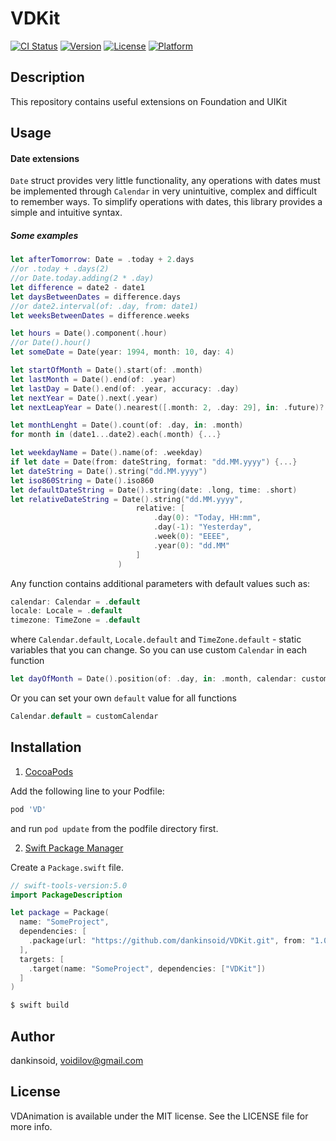 # VDKit

[![CI Status](https://img.shields.io/travis/dankinsoid/VD.svg?style=flat)](https://travis-ci.org/dankinsoid/VD)
[![Version](https://img.shields.io/cocoapods/v/VD.svg?style=flat)](https://cocoapods.org/pods/VD)
[![License](https://img.shields.io/cocoapods/l/VD.svg?style=flat)](https://cocoapods.org/pods/VD)
[![Platform](https://img.shields.io/cocoapods/p/VD.svg?style=flat)](https://cocoapods.org/pods/VD)

## Description
This repository contains useful extensions on Foundation and UIKit

## Usage
#### Date extensions
`Date` struct provides very little functionality, any operations with dates must be implemented through `Calendar` in very unintuitive, complex and difficult to remember ways.
To simplify operations with dates, this library provides a simple and intuitive syntax.

##### Some examples
```swift
let afterTomorrow: Date = .today + 2.days
//or .today + .days(2)
//or Date.today.adding(2 * .day)
let difference = date2 - date1
let daysBetweenDates = difference.days
//or date2.interval(of: .day, from: date1)
let weeksBetweenDates = difference.weeks
```
```swift
let hours = Date().component(.hour)
//or Date().hour()
let someDate = Date(year: 1994, month: 10, day: 4) 
```
```swift
let startOfMonth = Date().start(of: .month)
let lastMonth = Date().end(of: .year)
let lastDay = Date().end(of: .year, accuracy: .day)
let nextYear = Date().next(.year)
let nextLeapYear = Date().nearest([.month: 2, .day: 29], in: .future)?.start(of: .year)
```
```swift
let monthLenght = Date().count(of: .day, in: .month)
for month in (date1...date2).each(.month) {...}
```
```swift
let weekdayName = Date().name(of: .weekday)
if let date = Date(from: dateString, format: "dd.MM.yyyy") {...}
let dateString = Date().string("dd.MM.yyyy")
let iso860String = Date().iso860
let defaultDateString = Date().string(date: .long, time: .short)
let relativeDateString = Date().string("dd.MM.yyyy",
                            relative: [
                                .day(0): "Today, HH:mm",
                                .day(-1): "Yesterday",
                                .week(0): "EEEE",       
                                .year(0): "dd.MM"
                            ]
                        )
```
Any function contains additional parameters with default values such as: 
```swift
calendar: Calendar = .default
locale: Locale = .default
timezone: TimeZone = .default
```
where `Calendar.default`, `Locale.default` and `TimeZone.default` - static variables that you can change.
So you can use custom `Calendar` in each function
```swift
let dayOfMonth = Date().position(of: .day, in: .month, calendar: customCalendar)
```
Or you can set your own `default` value for all functions
```swift
Calendar.default = customCalendar
```
## Installation
1.  [CocoaPods](https://cocoapods.org)

Add the following line to your Podfile:
```ruby
pod 'VD'
```
and run `pod update` from the podfile directory first.

2. [Swift Package Manager](https://github.com/apple/swift-package-manager)

Create a `Package.swift` file.
```swift
// swift-tools-version:5.0
import PackageDescription

let package = Package(
  name: "SomeProject",
  dependencies: [
    .package(url: "https://github.com/dankinsoid/VDKit.git", from: "1.0.49")
  ],
  targets: [
    .target(name: "SomeProject", dependencies: ["VDKit"])
  ]
)
```
```ruby
$ swift build
```

## Author

dankinsoid, voidilov@gmail.com

## License

VDAnimation is available under the MIT license. See the LICENSE file for more info.
